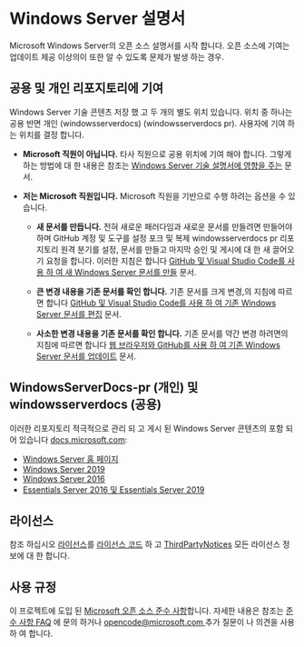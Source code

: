 # <a name="windows-server-documentation"></a>Windows Server 설명서

Microsoft Windows Server의 오픈 소스 설명서를 시작 합니다. 오픈 소스에 기여는 업데이트 제공 이상의이 또한 알 수 있도록 문제가 발생 하는 경우.

## <a name="public-vs-private-repo-contributions"></a>공용 및 개인 리포지토리에 기여

Windows Server 기술 콘텐츠 저장 했 고 두 개의 별도 위치 있습니다. 위치 중 하나는 공용 반면 개인 (windowsserverdocs) (windowsserverdocs pr). 사용자에 기여 하는 위치를 결정 합니다.

- **Microsoft 직원이 아닙니다.** 타사 직원으로 공용 위치에 기여 해야 합니다. 그렇게 하는 방법에 대 한 내용은 참조는 [Windows Server 기술 설명서에 영향을 주는](https://github.com/MicrosoftDocs/windowsserverdocs/blob/master/CONTRIBUTING.md) 문서.

- **저는 Microsoft 직원입니다.** Microsoft 직원을 기반으로 수행 하려는 옵션을 수 있습니다.

    - **새 문서를 만듭니다.** 전혀 새로운 패러다임과 새로운 문서를 만들려면 만들어야 하며 GitHub 계정 및 도구를 설정 포크 및 복제 windowsserverdocs pr 리포지토리 원격 분기를 설정, 문서를 만들고 마지막 승인 및 게시에 대 한 새 끌어오기 요청을 합니다. 이러한 지침은 합니다 [GitHub 및 Visual Studio Code를 사용 하 여 새 Windows Server 문서를 만들](https://github.com/MicrosoftDocs/windowsserverdocs/blob/master/Contributor-guide/create-new-using-github.md) 문서.

    - **큰 변경 내용을 기존 문서를 확인 합니다.** 기존 문서를 크게 변경,의 지침에 따르면 합니다 [GitHub 및 Visual Studio Code를 사용 하 여 기존 Windows Server 문서를 편집](https://github.com/MicrosoftDocs/windowsserverdocs/blob/master/Contributor-guide/edit-existing-using-github.md) 문서.

    - **사소한 변경 내용을 기존 문서를 확인 합니다.** 기존 문서를 약간 변경 하려면의 지침에 따르면 합니다 [웹 브라우저와 GitHub를 사용 하 여 기존 Windows Server 문서를 업데이트](https://github.com/MicrosoftDocs/windowsserverdocs/blob/master/Contributor-guide/github-browser-updates.md) 문서.

## <a name="windowsserverdocs-pr-private-and-windowsserverdocs-public"></a>WindowsServerDocs-pr (개인) 및 windowsserverdocs (공용)

이러한 리포지토리 적극적으로 관리 되 고 게시 된 Windows Server 콘텐츠의 포함 되어 있습니다 [docs.microsoft.com](https://docs.microsoft.com):

- [Windows Server 홈 페이지](https://docs.microsoft.com/windows-server/)
- [Windows Server 2019](https://docs.microsoft.com/windows-server/get-started-19/get-started-19)
- [Windows Server 2016](https://docs.microsoft.com/windows-server/get-started/server-basics)
- [Essentials Server 2016 및 Essentials Server 2019](https://docs.microsoft.com/windows-server-essentials/get-started/get-started)

## <a name="license"></a>라이선스

참조 하십시오 [라이선스](https://github.com/MicrosoftDocs/windowsserverdocs-pr/blob/master/LICENSE)를 [라이선스 코드](https://github.com/MicrosoftDocs/windowsserverdocs-pr/blob/master/LICENSE-CODE) 하 고 [ThirdPartyNotices](https://github.com/MicrosoftDocs/windowsserverdocs-pr/blob/master/ThirdPartyNotices) 모든 라이선스 정보에 대 한 합니다.

## <a name="code-of-conduct"></a>사용 규정

이 프로젝트에 도입 된 [Microsoft 오픈 소스 준수 사항](https://opensource.microsoft.com/codeofconduct/)합니다. 자세한 내용은 참조는 [준수 사항 FAQ](https://opensource.microsoft.com/codeofconduct/faq/) 에 문의 하거나 [ opencode@microsoft.com ](mailto:opencode@microsoft.com) 추가 질문이 나 의견을 사용 하 여 합니다.